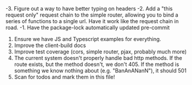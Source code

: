 
-3. Figure out a way to have better typing on headers
-2. Add a "this request only" request chain to the simple router, allowing you to bind a series of functions to a single url. Have it work like the request chain in road.
-1. Have the package-lock automatically updated pre-commit
1. Ensure we have JS and Typescript examples for everything.
2. Improve the client-build docs
3. Improve test coverage (cors, simple router, pjax, probably much more)
4. The current system doesn't properly handle bad http methods. If the route exists, but the method doesn't, we don't 405. If the method is something we know nothing about (e.g. "BanAnANanN"), it should 501
5. Scan for todos and mark them in this file!